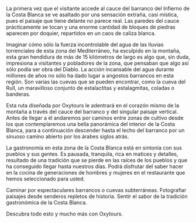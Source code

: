 La primera vez que el visitante accede al cauce del barranco del Infierno de la
Costa Blanca se ve asaltado por una sensación extraña, casi mística, pues el
paisaje que tiene delante no parece real. Las paredes del cauce prácticamente se
tocan y una enorme cantidad de bloques de piedras aparecen por doquier,
repartidos en un caos de caliza blanca.

Imaginar cómo sólo la fuerza incontrolable del agua de las lluvias torrenciales
de esta zona del Mediterráneo, ha esculpido en la montaña, esta gran hendidura
de más de 15 kilómetros de largo es algo que, sin duda, impresiona a visitantes
y pobladores de la zona, que pensaban que algo así sólo podía ser obra del
Diablo. La acción incansable del agua durante millones de años no sólo ha dado
lugar a angostos barrancos en esta región. Son varias las cuevas que se pueden
encontrar, como la cueva del Rull, un maravilloso conjunto de estalactitas y
estalagmitas, coladas o banderas.

Esta ruta diseñada por Oxytours le adentrará en el corazón mismo de la montaña a
través del cauce del barranco y del singular paisaje vertical. Antes de llegar a
él andaremos por caminos entre zonas de cultivo desde los que contemplaremos una
bella panorámica del interior de la Costa Blanca, para a continuación descender
hasta el lecho del barranco por un sinuoso camino abierto por los árabes siglos
atrás.

La gastronomía en esta zona de la Costa Blanca está en sintonía con sus pueblos
y sus gentes. Es pausada, tranquila, rica en matices y detalles, resultado de
una tradición que se pierde en las raíces de los pueblos y que ha conseguido
llegar hasta nuestros días. Podrá disfrutar del saber hacer en la cocina de
generaciones de hombres y mujeres en el restaurante que hemos seleccionado para
usted.

Caminar por espectaculares barrancos o cuevas subterráneas. Fotografiar paisajes
desde senderos repletos de historia. Sentir el sabor de la tradición
gastronómica de la Costa Blanca.

Descubra todo esto y mucho más con Oxytours.
